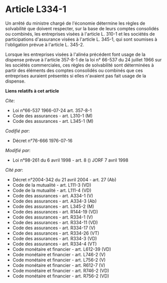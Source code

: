 # Article L334-1

Un arrêté du ministre chargé de l'économie détermine les règles de solvabilité que doivent respecter, sur la base de leurs
comptes consolidés ou combinés, les entreprises visées à l'article L. 310-1 et les sociétés de participations d'assurance
visées à l'article L. 345-1, qui sont soumises à l'obligation prévue à l'article L. 345-2.

Lorsque les entreprises visées à l'alinéa précédent font usage de la dispense prévue à l'article 357-8-1 de la loi n° 66-537
du 24 juillet 1966 sur les sociétés commerciales, ces règles de solvabilité sont déterminées à partir des éléments des
comptes consolidés ou combinés que ces entreprises auraient présentés si elles n'avaient pas fait usage de la dispense.

**Liens relatifs à cet article**

_Cite_:

  - Loi n°66-537 1966-07-24 art. 357-8-1
  - Code des assurances - art. L310-1 (M)
  - Code des assurances - art. L345-1 (M)

_Codifié par_:

  - Décret n°76-666 1976-07-16

_Modifié par_:

  - Loi n°98-261 du 6 avril 1998 - art. 8 () JORF 7 avril 1998

_Cité par_:

  - Décret n°2004-342 du 21 avril 2004 - art. 27 (Ab)
  - Code de la mutualité - art. L111-3 (VD)
  - Code de la mutualité - art. L111-4 (VD)
  - Code des assurances - art. A334-1 (V)
  - Code des assurances - art. A334-3 (Ab)
  - Code des assurances - art. L345-2 (M)
  - Code des assurances - art. R144-19 (VD)
  - Code des assurances - art. R334-1 (V)
  - Code des assurances - art. R334-11 (VD)
  - Code des assurances - art. R334-17 (V)
  - Code des assurances - art. R334-26 (VT)
  - Code des assurances - art. R334-3 (VD)
  - Code des assurances - art. R334-4 (VT)
  - Code monétaire et financier - art. L612-39 (VD)
  - Code monétaire et financier - art. L746-2 (V)
  - Code monétaire et financier - art. L756-2 (V)
  - Code monétaire et financier - art. R612-7 (V)
  - Code monétaire et financier - art. R746-2 (VD)
  - Code monétaire et financier - art. R756-2 (VD)

